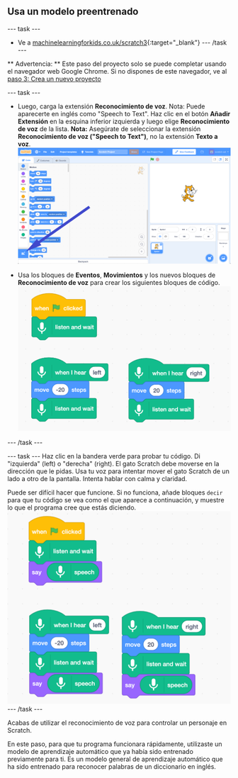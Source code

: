 ## Usa un modelo preentrenado

--- task ---
+ Ve a [machinelearningforkids.co.uk/scratch3](https://machinelearningforkids.co.uk/scratch3/){:target="_blank"}
--- /task ---

** Advertencia: ** Este paso del proyecto solo se puede completar usando el navegador web Google Chrome. Si no dispones de este navegador, ve al [paso 3: Crea un nuevo proyecto ](https://projects.raspberrypi.org/en/projects/alien-language/3)

--- task ---
+ Luego, carga la extensión **Reconocimiento de voz**. Nota: Puede aparecerte en inglés como "Speech to Text". Haz clic en el botón **Añadir Extensión** en la esquina inferior izquierda y luego elige **Reconocimiento de voz** de la lista. **Nota:** Asegúrate de seleccionar la extensión **Reconocimiento de voz ("Speech to Text")**, no la extensión **Texto a voz**. ![Flecha que apunta al botón de extensiones](images/extensions-annotated.png)

+ Usa los bloques de **Eventos**, **Movimientos** y los nuevos bloques de **Reconocimiento de voz** para crear los siguientes bloques de código. ![Nuevo código para agregar](images/S-to-T-blocks.png)

--- /task ---

--- task --- Haz clic en la bandera verde para probar tu código. Di "izquierda" (left) o "derecha" (right). El gato Scratch debe moverse en la dirección que le pidas. Usa tu voz para intentar mover el gato Scratch de un lado a otro de la pantalla. Intenta hablar con calma y claridad.

Puede ser difícil hacer que funcione. Si no funciona, añade bloques `decir` para que tu código se vea como el que aparece a continuación, y muestre lo que el programa cree que estás diciendo. ![New scripts to see what the computer thinks you are saying](images/S-to-T-blocks-test.png) --- /task ---

Acabas de utilizar el reconocimiento de voz para controlar un personaje en Scratch.

En este paso, para que tu programa funcionara rápidamente, utilizaste un modelo de aprendizaje automático que ya había sido entrenado previamente para ti. Es un modelo general de aprendizaje automático que ha sido entrenado para reconocer palabras de un diccionario en inglés. 
